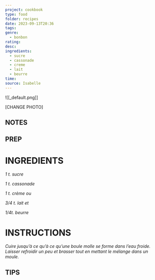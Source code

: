 ```yaml
---
project: cookbook
type: food
folder: recipes
date: 2023-09-13T20:36
tags: 
genre:
  - bonbon
rating: 
desc: 
ingredients:
  - sucre
  - cassonade
  - creme
  - lait
  - beurre
time: 
source: Isabelle
---
```


![[_default.png]]

[CHANGE PHOTO]


## NOTES




## PREP


# INGREDIENTS

_1 t. sucre_

_1 t. cassonade_

_1 t. crème ou_

_3/4 t. lait et_

_1/4t. beurre_



# INSTRUCTIONS

_Cuire jusqu’à ce qu’à ce qu’une boule molle_
_se forme dans l’eau froide. Laisser refroidir_
_un peu et brasser tout en mettant le mélange_
_dans un moule._



## TIPS



